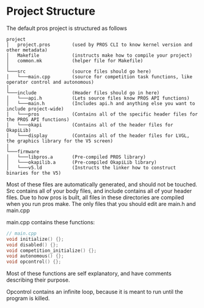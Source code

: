 # Project Structure
The default pros project is structured as follows
```
project
│   project.pros        (used by PROS CLI to know kernel version and other metadata)
│   Makefile            (instructs make how to compile your project)
│   common.mk           (helper file for Makefile)
│
└───src                 (source files should go here)
│   └───main.cpp        (source for competition task functions, like operator control and autonomous)
│
└───include             (Header files should go in here)
│   └───api.h           (Lets source files know PROS API functions)
│   └───main.h          (Includes api.h and anything else you want to include project-wide)
│   └───pros            (Contains all of the specific header files for the PROS API functions)
│   └───okapi           (Contains all of the header files for OkapiLib)
│   └───display         (Contains all of the header files for LVGL, the graphics library for the V5 screen)
│
└───firmware
│   └───libpros.a       (Pre-compiled PROS library)
│   └───okapilib.a      (Pre-compiled OkapiLib library)
│   └───v5.ld           (Instructs the linker how to construct binaries for the V5)
```

Most of these files are automatically generated, and should not be touched. Src contains all of your body files, and include contains all of your header files. Due to how pros is built, all files in these directories are compiled when you run pros make. The only files that you should edit are main.h and main.cpp

main.cpp contains these functions:
```cpp
// main.cpp
void initialize() {};
void disabled() {};
void competition_initialize() {};
void autonomous() {};
void opcontrol() {};
```
Most of these functions are self explanatory, and have comments describing their purpose.

Opcontrol contains an infinite loop, because it is meant to run until the program is killed.

